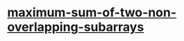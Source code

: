 # [maximum-sum-of-two-non-overlapping-subarrays](https://leetcode-cn.com/problems/maximum-sum-of-two-non-overlapping-subarrays)
